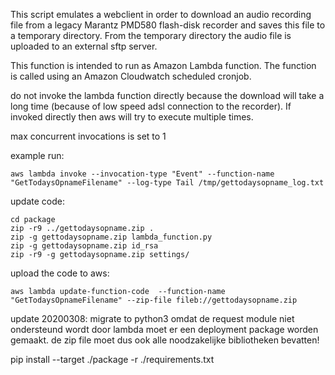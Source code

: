 This script emulates a webclient in order to download an audio recording file from a legacy Marantz PMD580 flash-disk recorder and saves this file to a temporary directory. 
From the temporary directory the audio file is uploaded to an external sftp server.

This function is intended to run as Amazon Lambda function.
The function is called using an Amazon Cloudwatch scheduled cronjob.

do not invoke the lambda function directly because the download will take a long time (because of low speed adsl connection to the recorder). If invoked directly then aws will try to execute multiple times.

max concurrent invocations is set to 1

example run:
```
aws lambda invoke --invocation-type "Event" --function-name "GetTodaysOpnameFilename" --log-type Tail /tmp/gettodaysopname_log.txt
```



update code:
```
cd package
zip -r9 ../gettodaysopname.zip .
zip -g gettodaysopname.zip lambda_function.py
zip -g gettodaysopname.zip id_rsa
zip -r9 -g gettodaysopname.zip settings/
```

upload the code to aws:
```
aws lambda update-function-code  --function-name "GetTodaysOpnameFilename" --zip-file fileb://gettodaysopname.zip
```

update 20200308: migrate to python3
omdat de request module niet ondersteund wordt door lambda moet er een deployment package worden gemaakt.
de zip file moet dus ook alle noodzakelijke bibliotheken bevatten!

pip install --target ./package -r ./requirements.txt

